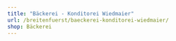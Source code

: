 ```yaml
---
title: "Bäckerei - Konditorei Wiedmaier"
url: /breitenfuerst/baeckerei-konditorei-wiedmaier/
shop: Bäckerei
---
```

